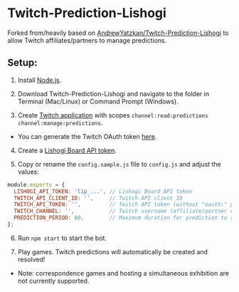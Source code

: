 # Twitch-Prediction-Lishogi

Forked from/heavily based on [AndrewYatzkan/Twitch-Prediction-Lishogi](https://github.com/AndrewYatzkan/Twitch-Prediction-Lishogi) to allow Twitch affiliates/partners to manage predictions.

## Setup:

1) Install [Node.js](https://nodejs.org/en/download/).

2) Download Twitch-Prediction-Lishogi and navigate to the folder in Terminal (Mac/Linux) or Command Prompt (Windows).

3) Create [Twitch application](https://dev.twitch.tv/docs/authentication/register-app/) with scopes `channel:read:predictions channel:manage:predictions`.
- You can generate the Twitch OAuth token [here](https://twitchapps.com/tmi/).

4) Create a [Lishogi Board API token](https://lishogi.org/account/oauth/token/create?scopes[]=board:play&description=Twitch%20Prediction).

5) Copy or rename the `config.sample.js` file to `config.js` and adjust the values:
```js
module.exports = {
  LISHOGI_API_TOKEN: 'lip_...',	// Lishogi Board API token
  TWITCH_API_CLIENT_ID: '',     // Twitch API client ID
  TWITCH_API_TOKEN: '',         // Twitch API token (without "oauth:" prefix)
  TWITCH_CHANNEL: '',           // Twitch username (affiliate/partner only)
  PREDICTION_PERIOD: 60,        // Maximum duration for prediction to remain open in s
};
```

6) Run `npm start` to start the bot.

7) Play games. Twitch predictions will automatically be created and resolved!
- Note: correspondence games and hosting a simultaneous exhibition are not currently supported.
